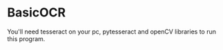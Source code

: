 # BasicOCR
You'll need tesseract on your pc, pytesseract and openCV libraries to run this program. 
